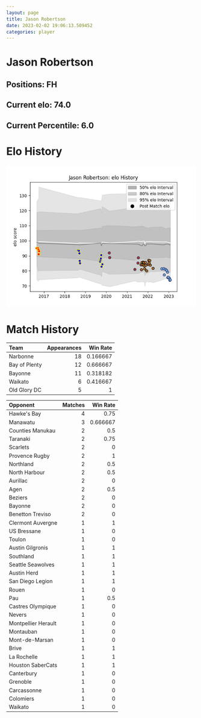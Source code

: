 ```yaml
---  
layout: page  
title: Jason Robertson  
date: 2023-02-02 19:06:13.509452  
categories: player  
---
```

# Jason Robertson

## Positions: FH

## Current elo: 74.0

## Current Percentile: 6.0

# Elo History


![elo history](history_JasonRobertson.png)
# Match History


| Team          |   Appearances |   Win Rate |
|:--------------|--------------:|-----------:|
| Narbonne      |            18 |   0.166667 |
| Bay of Plenty |            12 |   0.666667 |
| Bayonne       |            11 |   0.318182 |
| Waikato       |             6 |   0.416667 |
| Old Glory DC  |             5 |   1        |

| Opponent            |   Matches |   Win Rate |
|:--------------------|----------:|-----------:|
| Hawke's Bay         |         4 |   0.75     |
| Manawatu            |         3 |   0.666667 |
| Counties Manukau    |         2 |   0.5      |
| Taranaki            |         2 |   0.75     |
| Scarlets            |         2 |   0        |
| Provence Rugby      |         2 |   1        |
| Northland           |         2 |   0.5      |
| North Harbour       |         2 |   0.5      |
| Aurillac            |         2 |   0        |
| Agen                |         2 |   0.5      |
| Beziers             |         2 |   0        |
| Bayonne             |         2 |   0        |
| Benetton Treviso    |         2 |   0        |
| Clermont Auvergne   |         1 |   1        |
| US Bressane         |         1 |   0        |
| Toulon              |         1 |   0        |
| Austin Gilgronis    |         1 |   1        |
| Southland           |         1 |   1        |
| Seattle Seawolves   |         1 |   1        |
| Austin Herd         |         1 |   1        |
| San Diego Legion    |         1 |   1        |
| Rouen               |         1 |   0        |
| Pau                 |         1 |   0.5      |
| Castres Olympique   |         1 |   0        |
| Nevers              |         1 |   0        |
| Montpellier Herault |         1 |   0        |
| Montauban           |         1 |   0        |
| Mont-de-Marsan      |         1 |   0        |
| Brive               |         1 |   1        |
| La Rochelle         |         1 |   1        |
| Houston SaberCats   |         1 |   1        |
| Canterbury          |         1 |   0        |
| Grenoble            |         1 |   0        |
| Carcassonne         |         1 |   0        |
| Colomiers           |         1 |   0        |
| Waikato             |         1 |   0        |